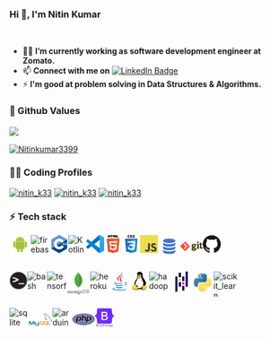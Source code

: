 ### Hi 👋, I'm **Nitin Kumar**  

<img src="https://komarev.com/ghpvc/?username=Nitinkumar3399&style=flat-square&color=blue" alt=""/>

- 👨‍💼 **I’m currently working as software development engineer at Zomato.** 
- 📫 **Connect with me on** <a href="https://www.linkedin.com/in/nitin-kumar-7a74411b2/"><img src="https://img.shields.io/badge/LinkedIn-blue?logo=linkedin&logoColor=white" height="16" width="68" alt="LinkedIn Badge"/></a> 
- ⚡ **I'm good at problem solving in Data Structures & Algorithms.**  

### 🌱 Github Values
<a href="https://github.com/Nitinkumar3399/Nitinkumar3399"><img align="center" src = "https://github-readme-stats.vercel.app/api?username=Nitinkumar3399&&show_icons=true&theme=radical&line_height=20&count_private=false&title_color=ffffff&icon_color=bb2acf&text_color=daf7dc&bg_color=151515"/></a>

<a href="https://github.com/Nitinkumar3399/Nitinkumar3399"><img align="center" src="https://github-readme-stats.vercel.app/api/top-langs?username=Nitinkumar3399&show_icons=true&line_height=20&locale=en&layout=compact&html&text_color=C9CACC&title_color=FFFFFF&icon_color=1C68C5&bg_color=0D1117" alt="Nitinkumar3399" /></a>

### 👨‍💻 Coding Profiles
<a href="https://leetcode.com/u/nitink_33/" target="blank"><img align="center" src="https://cdn.jsdelivr.net/npm/simple-icons@3.1.0/icons/leetcode.svg" alt="nitin_k33" height="29" width="40" /></a>
<a href="https://www.geeksforgeeks.org/user/nitinkumarco19/" target="blank"><img align="center" src="https://cdn.jsdelivr.net/npm/simple-icons@3.1.0/icons/geeksforgeeks.svg" alt="nitin_k33" height="35" width="46" /></a>
<a href="https://www.codechef.com/users/nitin_k33" target="blank"><img align="center" src="https://cdn.jsdelivr.net/npm/simple-icons@3.1.0/icons/codechef.svg" alt="nitin_k33" height="29" width="40" /></a>

### ⚡ Tech stack

<a href="https://developer.android.com" title = "Android" target="_blank"> <img align="left" src="https://raw.githubusercontent.com/devicons/devicon/master/icons/android/android-original-wordmark.svg" alt="android" width="38" height="38"/> </a> 

<a href="https://firebase.google.com/" title = "Firebase" target="_blank" rel="noreferrer"> <img align="left" src="https://www.vectorlogo.zone/logos/firebase/firebase-icon.svg" alt="firebase" width="35" height="35"/> </a>

<a href="https://www.w3schools.com/cpp/" title = "C++" target="_blank"> <img align="left" src="https://raw.githubusercontent.com/devicons/devicon/master/icons/cplusplus/cplusplus-original.svg" alt="cplusplus" width="32" height="32"/> </a>

<a href="#" title = "Kotlin" rel="nofollow"><img align="left" alt="Kotlin" width="32px" height="32" src="https://www.vectorlogo.zone/logos/kotlinlang/kotlinlang-icon.svg" style="max-width:100%;"></a>

 <a href="#" title = "Visual Studio Code" rel="nofollow"><img align="left" alt="Visual Studio Code" width="32px" src="https://raw.githubusercontent.com/github/explore/80688e429a7d4ef2fca1e82350fe8e3517d3494d/topics/visual-studio-code/visual-studio-code.png" style="max-width:100%;"></a>

 <a href="#" title = "HTML5" rel="nofollow"><img align="left" alt="HTML5" width="32px" src="https://raw.githubusercontent.com/github/explore/80688e429a7d4ef2fca1e82350fe8e3517d3494d/topics/html/html.png" style="max-width:100%;"></a>

 <a href="#" title = "Css3" rel="nofollow"><img align="left" alt="CSS3" width="32px" src="https://raw.githubusercontent.com/github/explore/80688e429a7d4ef2fca1e82350fe8e3517d3494d/topics/css/css.png" style="max-width:100%;"></a>

 <a href="#" title = "Javascript" rel="nofollow"><img align="left" alt="JavaScript" width="32px" src="https://raw.githubusercontent.com/github/explore/80688e429a7d4ef2fca1e82350fe8e3517d3494d/topics/javascript/javascript.png" style="max-width:100%;"></a>

 <a href="#" title = "SQL" rel="nofollow"><img align="left" alt="SQL" width="40" height="40" src="https://raw.githubusercontent.com/github/explore/80688e429a7d4ef2fca1e82350fe8e3517d3494d/topics/sql/sql.png" style="max-width:100%;"></a>

  <a href="#" title = "Git" rel="nofollow"><img align="left" alt="Git" width="40" height="40" src="https://raw.githubusercontent.com/github/explore/80688e429a7d4ef2fca1e82350fe8e3517d3494d/topics/git/git.png" style="max-width:100%;"></a>

 <a href="#" title = "Github" rel="nofollow"><img align="left" alt="GitHub" width="32px" src="https://raw.githubusercontent.com/github/explore/78df643247d429f6cc873026c0622819ad797942/topics/github/github.png" style="max-width:100%;"></a>

 <br>
 <br>
 <br>

 <a href="#" title = "Terminal" rel="nofollow"><img align="left" alt="Terminal" width="32px" src="https://raw.githubusercontent.com/github/explore/80688e429a7d4ef2fca1e82350fe8e3517d3494d/topics/terminal/terminal.png" style="max-width:100%;"></a></p>

<a href="https://www.gnu.org/software/bash/" title = "Bash" target="_blank" rel="noreferrer"> <img align="left" src="https://www.vectorlogo.zone/logos/gnu_bash/gnu_bash-icon.svg" alt="bash" width="35" height="35"/> </a>

<a href="https://www.tensorflow.org" title = "Tensorflow" target="_blank" rel="noreferrer"> <img align="left" src="https://www.vectorlogo.zone/logos/tensorflow/tensorflow-icon.svg" alt="tensorflow" width="35" height="35"/> </a>

<a href="https://www.mongodb.com/" title = "MongoDB" target="_blank" rel="noreferrer"> <img align="left" src="https://raw.githubusercontent.com/devicons/devicon/master/icons/mongodb/mongodb-original-wordmark.svg" alt="mongodb" width="42" height="42"/> </a> 

<a href="https://heroku.com" title = "Heroku" target="_blank" rel="noreferrer"> <img align="left" src="https://www.vectorlogo.zone/logos/heroku/heroku-icon.svg" alt="heroku" width="35" height="35"/> </a> 

<a href="https://www.java.com" title = "Java" target="_blank" rel="noreferrer"> <img align="left" src="https://raw.githubusercontent.com/devicons/devicon/master/icons/java/java-original.svg" alt="java" width="35" height="35"/> </a> 

<a href="https://www.linux.org/" title = "Linux" target="_blank" rel="noreferrer"> <img align="left" src="https://raw.githubusercontent.com/devicons/devicon/master/icons/linux/linux-original.svg" alt="linux" width="35" height="35"/> </a>  

<a href="https://hadoop.apache.org/" title = "Hadoop" target="_blank" rel="noreferrer"> <img align="left" src="https://www.vectorlogo.zone/logos/apache_hadoop/apache_hadoop-icon.svg" alt="hadoop" width="40" height="40"/> </a> 

<a href="https://pandas.pydata.org/" title = "Pandas" target="_blank" rel="noreferrer"> <img align="left" src="https://raw.githubusercontent.com/devicons/devicon/2ae2a900d2f041da66e950e4d48052658d850630/icons/pandas/pandas-original.svg" alt="pandas" width="36" height="36"/> </a>

<a href="https://www.python.org" title = "Python" target="_blank" rel="noreferrer"> <img align="left" src="https://raw.githubusercontent.com/devicons/devicon/master/icons/python/python-original.svg" alt="python" width="39" height="39"/> </a> 

<a href="https://scikit-learn.org/" title = "Scikit-Learn" target="_blank" rel="noreferrer"> <img align="left" src="https://upload.wikimedia.org/wikipedia/commons/0/05/Scikit_learn_logo_small.svg" alt="scikit_learn" width="45" height="45"/> </a> 

<br>
<br>
<br>

<a href="https://www.sqlite.org/" title = "SQLite" target="_blank" rel="noreferrer"> <img align="left" src="https://www.vectorlogo.zone/logos/sqlite/sqlite-icon.svg" alt="sqlite" width="35" height="35"/> </a> 

<a href="https://www.mysql.com/" title = "MYSQL" target="_blank" rel="noreferrer"> <img align="left" src="https://raw.githubusercontent.com/devicons/devicon/master/icons/mysql/mysql-original-wordmark.svg" alt="mysql" width="42" height="42"/> </a> 

<a href="https://www.arduino.cc/" title = "Arduino" target="_blank"> <img align="left" src="https://cdn.worldvectorlogo.com/logos/arduino-1.svg" alt="arduino" width="35" height="35"/> </a>

<a href="https://www.php.net" title = "PHP" target="_blank"> <img align="left" src="https://raw.githubusercontent.com/devicons/devicon/master/icons/php/php-original.svg" alt="php" width="40" height="40"/> </a>

<a href="https://getbootstrap.com" title = "Bootstrap" target="_blank"> <img align="left" src="https://raw.githubusercontent.com/devicons/devicon/master/icons/bootstrap/bootstrap-plain-wordmark.svg" alt="bootstrap" width="35" height="35"/> </a> 
